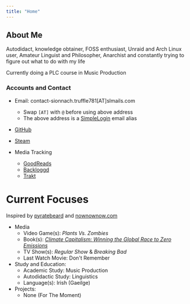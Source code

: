 ```yaml
---
title: "Home"
---
```


## About Me

Autodidact, knowledge obtainer, FOSS enthusiast, Unraid and Arch Linux user, Amateur Linguist and Philosopher, Anarchist and constantly trying to figure out what to do with my life

Currently doing a PLC course in Music Production

### Accounts and Contact

- Email: contact-sionnach.truffle781[AT]slmails.com
  - Swap ```[AT]``` with ```@``` before using above address
  - The above address is a [SimpleLogin](https://simplelogin.io) email alias
- [GitHub](https://github.com/cutthroat78)
- [Steam](https://steamcommunity.com/id/sionnachxyz)

- Media Tracking
  - [GoodReads](https://goodreads.com/sionnach1)
  - [Backloggd](https://www.backloggd.com/u/sionnach)
  - [Trakt]()

# Current Focuses

Inspired by [pyratebeard](https://pyratebeard.net) and [nownownow.com](https://nownownow.com/about)

- Media
  - Video Game(s): *Plants Vs. Zombies*
  - Book(s): [*Climate Capitalism: Winning the Global Race to Zero Emissions*](https://www.goodreads.com/book/show/199291635-climate-capitalism)
  - TV Show(s): *Regular Show* & *Breaking Bad*
  - Last Watch Movie: Don't Remember
- Study and Education:
  - Academic Study: Music Production
  - Autodidactic Study: Linguistics
  - Language(s): Irish (Gaeilge)
- Projects:
  - None (For The Moment)

